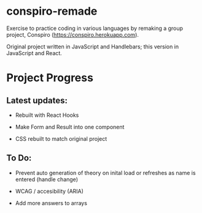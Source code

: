 # conspiro-remade

Exercise to practice coding in various languages by remaking a group project, Conspiro (https://conspiro.herokuapp.com). 

Original project written in JavaScript and Handlebars; this version in JavaScript and React.

# Project Progress

## Latest updates:

* Rebuilt with React Hooks

* Make Form and Result into one component

* CSS rebuilt to match original project

## To Do:

* Prevent auto generation of theory on inital load or refreshes as name is entered (handle change)

* WCAG / accesibility (ARIA)

* Add more answers to arrays
